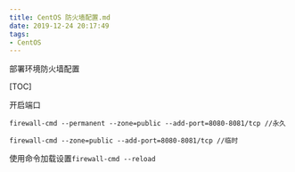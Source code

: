 ```yaml
---
title: CentOS 防火墙配置.md
date: 2019-12-24 20:17:49
tags:
- CentOS
---
```

部署环境防火墙配置
<!-- more -->

[TOC]

开启端口
```
firewall-cmd --permanent --zone=public --add-port=8080-8081/tcp //永久

firewall-cmd --zone=public --add-port=8080-8081/tcp //临时
```
使用命令加载设置`firewall-cmd --reload`

